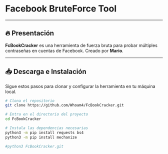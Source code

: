 # Facebook BruteForce Tool

--------------------------------------------------------

## 🔥 Presentación

**FcBookCracker** es una herramienta de fuerza bruta para probar múltiples contraseñas en cuentas de Facebook. Creado por **Mario**.

---

## 📥 Descarga e Instalación

Sigue estos pasos para clonar y configurar la herramienta en tu máquina local.

```bash
# Clona el repositorio
git clone https://github.com/Whoam4/FcBookCracker.git

# Entra en el directorio del proyecto
cd FcBookCracker

# Instala las dependencias necesarias
python3 -m pip install requests bs4
python3 -m pip install mechanize

#python3 FcBookCracker.git 
